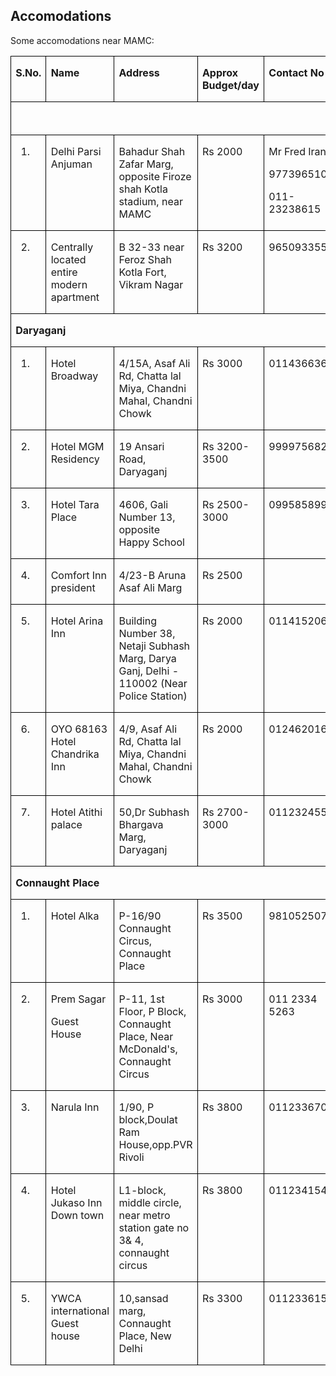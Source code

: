## Accomodations

Some accomodations near MAMC: 


<table class="MsoTableGrid" border="1" cellspacing="0" cellpadding="0" style="border-collapse:collapse;border:none">

<tbody>

<tr>

<td width="37" valign="top" style="width:28.1pt;border:solid windowtext 1.0pt;
  padding:0in 5.4pt 0in 5.4pt">

<strong>S.No.</strong>

</td>

<td width="140" valign="top" style="width:104.9pt;border:solid windowtext 1.0pt;
  border-left:none;padding:0in 5.4pt 0in 5.4pt">

<strong>Name</strong>

</td>

<td width="132" valign="top" style="width:98.9pt;border:solid windowtext 1.0pt;
  border-left:none;padding:0in 5.4pt 0in 5.4pt">

<strong>Address</strong>

</td>

<td width="124" valign="top" style="width:92.85pt;border:solid windowtext 1.0pt;
  border-left:none;padding:0in 5.4pt 0in 5.4pt">

<strong>Approx Budget/day</strong>

</td>

<td width="96" valign="top" style="width:72.15pt;border:solid windowtext 1.0pt;
  border-left:none;padding:0in 5.4pt 0in 5.4pt">

<strong>Contact No</strong>

</td>

<td width="72" valign="top" style="width:53.9pt;border:solid windowtext 1.0pt;
  border-left:none;padding:0in 5.4pt 0in 5.4pt">

<strong>Distance</strong>

</td>



<tr>

<td width="601" colspan="6" valign="top" style="width:450.8pt;border:solid windowtext 1.0pt;
  border-top:none;padding:0in 5.4pt 0in 5.4pt">

 

</td>



<tr>

<td width="37" valign="top" style="width:28.1pt;border:solid windowtext 1.0pt;
  border-top:none;padding:0in 5.4pt 0in 5.4pt">

1.

</td>

<td width="140" valign="top" style="width:104.9pt;border-top:none;border-left:
  none;border-bottom:solid windowtext 1.0pt;border-right:solid windowtext 1.0pt;
  padding:0in 5.4pt 0in 5.4pt">

Delhi Parsi Anjuman

 

</td>

<td width="132" valign="top" style="width:98.9pt;border-top:none;border-left:
  none;border-bottom:solid windowtext 1.0pt;border-right:solid windowtext 1.0pt;
  padding:0in 5.4pt 0in 5.4pt">

Bahadur Shah Zafar Marg, opposite Firoze shah Kotla stadium, near MAMC

</td>

<td width="124" valign="top" style="width:92.85pt;border-top:none;border-left:
  none;border-bottom:solid windowtext 1.0pt;border-right:solid windowtext 1.0pt;
  padding:0in 5.4pt 0in 5.4pt">

Rs 2000

</td>

<td width="96" valign="top" style="width:72.15pt;border-top:none;border-left:
  none;border-bottom:solid windowtext 1.0pt;border-right:solid windowtext 1.0pt;
  padding:0in 5.4pt 0in 5.4pt">

Mr Fred Irani

9773965100

011-23238615

</td>

<td width="72" valign="top" style="width:53.9pt;border-top:none;border-left:none;
  border-bottom:solid windowtext 1.0pt;border-right:solid windowtext 1.0pt;
  padding:0in 5.4pt 0in 5.4pt">

270 meters

</td>



<tr>

<td width="37" valign="top" style="width:28.1pt;border:solid windowtext 1.0pt;
  border-top:none;padding:0in 5.4pt 0in 5.4pt">

2.

</td>

<td width="140" valign="top" style="width:104.9pt;border-top:none;border-left:
  none;border-bottom:solid windowtext 1.0pt;border-right:solid windowtext 1.0pt;
  padding:0in 5.4pt 0in 5.4pt">

Centrally located entire modern apartment

</td>

<td width="132" valign="top" style="width:98.9pt;border-top:none;border-left:
  none;border-bottom:solid windowtext 1.0pt;border-right:solid windowtext 1.0pt;
  padding:0in 5.4pt 0in 5.4pt">

B 32-33 near Feroz Shah Kotla Fort, Vikram Nagar

</td>

<td width="124" valign="top" style="width:92.85pt;border-top:none;border-left:
  none;border-bottom:solid windowtext 1.0pt;border-right:solid windowtext 1.0pt;
  padding:0in 5.4pt 0in 5.4pt">

Rs 3200

</td>

<td width="96" valign="top" style="width:72.15pt;border-top:none;border-left:
  none;border-bottom:solid windowtext 1.0pt;border-right:solid windowtext 1.0pt;
  padding:0in 5.4pt 0in 5.4pt">

9650933556

</td>

<td width="72" valign="top" style="width:53.9pt;border-top:none;border-left:none;
  border-bottom:solid windowtext 1.0pt;border-right:solid windowtext 1.0pt;
  padding:0in 5.4pt 0in 5.4pt">

700 meters

</td>



<tr>

<td width="601" colspan="6" valign="top" style="width:450.8pt;border:solid windowtext 1.0pt;
  border-top:none;padding:0in 5.4pt 0in 5.4pt">

<strong>Daryaganj</strong>

</td>



<tr>

<td width="37" valign="top" style="width:28.1pt;border:solid windowtext 1.0pt;
  border-top:none;padding:0in 5.4pt 0in 5.4pt">

1.

</td>

<td width="140" valign="top" style="width:104.9pt;border-top:none;border-left:
  none;border-bottom:solid windowtext 1.0pt;border-right:solid windowtext 1.0pt;
  padding:0in 5.4pt 0in 5.4pt">

Hotel Broadway

</td>

<td width="132" valign="top" style="width:98.9pt;border-top:none;border-left:
  none;border-bottom:solid windowtext 1.0pt;border-right:solid windowtext 1.0pt;
  padding:0in 5.4pt 0in 5.4pt">

4/15A, Asaf Ali Rd, Chatta lal Miya, Chandni Mahal, Chandni Chowk

</td>

<td width="124" valign="top" style="width:92.85pt;border-top:none;border-left:
  none;border-bottom:solid windowtext 1.0pt;border-right:solid windowtext 1.0pt;
  padding:0in 5.4pt 0in 5.4pt">

Rs 3000

</td>

<td width="96" valign="top" style="width:72.15pt;border-top:none;border-left:
  none;border-bottom:solid windowtext 1.0pt;border-right:solid windowtext 1.0pt;
  padding:0in 5.4pt 0in 5.4pt">

01143663600

</td>

<td width="72" valign="top" style="width:53.9pt;border-top:none;border-left:none;
  border-bottom:solid windowtext 1.0pt;border-right:solid windowtext 1.0pt;
  padding:0in 5.4pt 0in 5.4pt">

1.9km

</td>



<tr>

<td width="37" valign="top" style="width:28.1pt;border:solid windowtext 1.0pt;
  border-top:none;padding:0in 5.4pt 0in 5.4pt">

2.

</td>

<td width="140" valign="top" style="width:104.9pt;border-top:none;border-left:
  none;border-bottom:solid windowtext 1.0pt;border-right:solid windowtext 1.0pt;
  padding:0in 5.4pt 0in 5.4pt">

Hotel MGM Residency

</td>

<td width="132" valign="top" style="width:98.9pt;border-top:none;border-left:
  none;border-bottom:solid windowtext 1.0pt;border-right:solid windowtext 1.0pt;
  padding:0in 5.4pt 0in 5.4pt">

19 Ansari Road, Daryaganj

</td>

<td width="124" valign="top" style="width:92.85pt;border-top:none;border-left:
  none;border-bottom:solid windowtext 1.0pt;border-right:solid windowtext 1.0pt;
  padding:0in 5.4pt 0in 5.4pt">

Rs 3200-3500

</td>

<td width="96" valign="top" style="width:72.15pt;border-top:none;border-left:
  none;border-bottom:solid windowtext 1.0pt;border-right:solid windowtext 1.0pt;
  padding:0in 5.4pt 0in 5.4pt">

9999756821

</td>

<td width="72" valign="top" style="width:53.9pt;border-top:none;border-left:none;
  border-bottom:solid windowtext 1.0pt;border-right:solid windowtext 1.0pt;
  padding:0in 5.4pt 0in 5.4pt">

2km

</td>



<tr>

<td width="37" valign="top" style="width:28.1pt;border:solid windowtext 1.0pt;
  border-top:none;padding:0in 5.4pt 0in 5.4pt">

3.

</td>

<td width="140" valign="top" style="width:104.9pt;border-top:none;border-left:
  none;border-bottom:solid windowtext 1.0pt;border-right:solid windowtext 1.0pt;
  padding:0in 5.4pt 0in 5.4pt">

Hotel Tara Place

</td>

<td width="132" valign="top" style="width:98.9pt;border-top:none;border-left:
  none;border-bottom:solid windowtext 1.0pt;border-right:solid windowtext 1.0pt;
  padding:0in 5.4pt 0in 5.4pt">

4606, Gali Number 13, opposite Happy School

</td>

<td width="124" valign="top" style="width:92.85pt;border-top:none;border-left:
  none;border-bottom:solid windowtext 1.0pt;border-right:solid windowtext 1.0pt;
  padding:0in 5.4pt 0in 5.4pt">

Rs 2500-3000

</td>

<td width="96" valign="top" style="width:72.15pt;border-top:none;border-left:
  none;border-bottom:solid windowtext 1.0pt;border-right:solid windowtext 1.0pt;
  padding:0in 5.4pt 0in 5.4pt">

09958589981

</td>

<td width="72" valign="top" style="width:53.9pt;border-top:none;border-left:none;
  border-bottom:solid windowtext 1.0pt;border-right:solid windowtext 1.0pt;
  padding:0in 5.4pt 0in 5.4pt">

2.4 Km

</td>



<tr>

<td width="37" valign="top" style="width:28.1pt;border:solid windowtext 1.0pt;
  border-top:none;padding:0in 5.4pt 0in 5.4pt">

4.

</td>

<td width="140" valign="top" style="width:104.9pt;border-top:none;border-left:
  none;border-bottom:solid windowtext 1.0pt;border-right:solid windowtext 1.0pt;
  padding:0in 5.4pt 0in 5.4pt">

Comfort Inn president

</td>

<td width="132" valign="top" style="width:98.9pt;border-top:none;border-left:
  none;border-bottom:solid windowtext 1.0pt;border-right:solid windowtext 1.0pt;
  padding:0in 5.4pt 0in 5.4pt">

4/23-B Aruna Asaf Ali Marg

</td>

<td width="124" valign="top" style="width:92.85pt;border-top:none;border-left:
  none;border-bottom:solid windowtext 1.0pt;border-right:solid windowtext 1.0pt;
  padding:0in 5.4pt 0in 5.4pt">

Rs 2500

</td>

<td width="96" valign="top" style="width:72.15pt;border-top:none;border-left:
  none;border-bottom:solid windowtext 1.0pt;border-right:solid windowtext 1.0pt;
  padding:0in 5.4pt 0in 5.4pt">

 

</td>

<td width="72" valign="top" style="width:53.9pt;border-top:none;border-left:none;
  border-bottom:solid windowtext 1.0pt;border-right:solid windowtext 1.0pt;
  padding:0in 5.4pt 0in 5.4pt">

 

</td>



<tr>

<td width="37" valign="top" style="width:28.1pt;border:solid windowtext 1.0pt;
  border-top:none;padding:0in 5.4pt 0in 5.4pt">

5.

</td>

<td width="140" valign="top" style="width:104.9pt;border-top:none;border-left:
  none;border-bottom:solid windowtext 1.0pt;border-right:solid windowtext 1.0pt;
  padding:0in 5.4pt 0in 5.4pt">

Hotel Arina Inn

</td>

<td width="132" valign="top" style="width:98.9pt;border-top:none;border-left:
  none;border-bottom:solid windowtext 1.0pt;border-right:solid windowtext 1.0pt;
  padding:0in 5.4pt 0in 5.4pt">

Building Number 38, Netaji Subhash Marg, Darya Ganj, Delhi - 110002 (Near Police Station)

</td>

<td width="124" valign="top" style="width:92.85pt;border-top:none;border-left:
  none;border-bottom:solid windowtext 1.0pt;border-right:solid windowtext 1.0pt;
  padding:0in 5.4pt 0in 5.4pt">

Rs 2000

</td>

<td width="96" valign="top" style="width:72.15pt;border-top:none;border-left:
  none;border-bottom:solid windowtext 1.0pt;border-right:solid windowtext 1.0pt;
  padding:0in 5.4pt 0in 5.4pt">

01141520627

</td>

<td width="72" valign="top" style="width:53.9pt;border-top:none;border-left:none;
  border-bottom:solid windowtext 1.0pt;border-right:solid windowtext 1.0pt;
  padding:0in 5.4pt 0in 5.4pt">

800 meters

</td>



<tr>

<td width="37" valign="top" style="width:28.1pt;border:solid windowtext 1.0pt;
  border-top:none;padding:0in 5.4pt 0in 5.4pt">

6.

</td>

<td width="140" valign="top" style="width:104.9pt;border-top:none;border-left:
  none;border-bottom:solid windowtext 1.0pt;border-right:solid windowtext 1.0pt;
  padding:0in 5.4pt 0in 5.4pt">

OYO 68163 Hotel Chandrika Inn

</td>

<td width="132" valign="top" style="width:98.9pt;border-top:none;border-left:
  none;border-bottom:solid windowtext 1.0pt;border-right:solid windowtext 1.0pt;
  padding:0in 5.4pt 0in 5.4pt">

4/9, Asaf Ali Rd, Chatta lal Miya, Chandni Mahal, Chandni Chowk

</td>

<td width="124" valign="top" style="width:92.85pt;border-top:none;border-left:
  none;border-bottom:solid windowtext 1.0pt;border-right:solid windowtext 1.0pt;
  padding:0in 5.4pt 0in 5.4pt">

Rs 2000

</td>

<td width="96" valign="top" style="width:72.15pt;border-top:none;border-left:
  none;border-bottom:solid windowtext 1.0pt;border-right:solid windowtext 1.0pt;
  padding:0in 5.4pt 0in 5.4pt">

01246201616

</td>

<td width="72" valign="top" style="width:53.9pt;border-top:none;border-left:none;
  border-bottom:solid windowtext 1.0pt;border-right:solid windowtext 1.0pt;
  padding:0in 5.4pt 0in 5.4pt">

1.8km

</td>



<tr>

<td width="37" valign="top" style="width:28.1pt;border:solid windowtext 1.0pt;
  border-top:none;padding:0in 5.4pt 0in 5.4pt">

7.

</td>

<td width="140" valign="top" style="width:104.9pt;border-top:none;border-left:
  none;border-bottom:solid windowtext 1.0pt;border-right:solid windowtext 1.0pt;
  padding:0in 5.4pt 0in 5.4pt">

Hotel Atithi palace

</td>

<td width="132" valign="top" style="width:98.9pt;border-top:none;border-left:
  none;border-bottom:solid windowtext 1.0pt;border-right:solid windowtext 1.0pt;
  padding:0in 5.4pt 0in 5.4pt">

50,Dr Subhash Bhargava Marg, Daryaganj

</td>

<td width="124" valign="top" style="width:92.85pt;border-top:none;border-left:
  none;border-bottom:solid windowtext 1.0pt;border-right:solid windowtext 1.0pt;
  padding:0in 5.4pt 0in 5.4pt">

Rs 2700-3000

</td>

<td width="96" valign="top" style="width:72.15pt;border-top:none;border-left:
  none;border-bottom:solid windowtext 1.0pt;border-right:solid windowtext 1.0pt;
  padding:0in 5.4pt 0in 5.4pt">

01123245546

</td>

<td width="72" valign="top" style="width:53.9pt;border-top:none;border-left:none;
  border-bottom:solid windowtext 1.0pt;border-right:solid windowtext 1.0pt;
  padding:0in 5.4pt 0in 5.4pt">

1.4km

</td>



<tr>

<td width="601" colspan="6" valign="top" style="width:450.8pt;border:solid windowtext 1.0pt;
  border-top:none;padding:0in 5.4pt 0in 5.4pt">

<strong>Connaught Place</strong>

</td>



<tr>

<td width="37" valign="top" style="width:28.1pt;border:solid windowtext 1.0pt;
  border-top:none;padding:0in 5.4pt 0in 5.4pt">

1.

</td>

<td width="140" valign="top" style="width:104.9pt;border-top:none;border-left:
  none;border-bottom:solid windowtext 1.0pt;border-right:solid windowtext 1.0pt;
  padding:0in 5.4pt 0in 5.4pt">

Hotel Alka

</td>

<td width="132" valign="top" style="width:98.9pt;border-top:none;border-left:
  none;border-bottom:solid windowtext 1.0pt;border-right:solid windowtext 1.0pt;
  padding:0in 5.4pt 0in 5.4pt">

P-16/90 Connaught Circus, Connaught Place

</td>

<td width="124" valign="top" style="width:92.85pt;border-top:none;border-left:
  none;border-bottom:solid windowtext 1.0pt;border-right:solid windowtext 1.0pt;
  padding:0in 5.4pt 0in 5.4pt">

Rs 3500

</td>

<td width="96" valign="top" style="width:72.15pt;border-top:none;border-left:
  none;border-bottom:solid windowtext 1.0pt;border-right:solid windowtext 1.0pt;
  padding:0in 5.4pt 0in 5.4pt">

9810525070

</td>

<td width="72" valign="top" style="width:53.9pt;border-top:none;border-left:none;
  border-bottom:solid windowtext 1.0pt;border-right:solid windowtext 1.0pt;
  padding:0in 5.4pt 0in 5.4pt">

3.4 km

</td>



<tr>

<td width="37" valign="top" style="width:28.1pt;border:solid windowtext 1.0pt;
  border-top:none;padding:0in 5.4pt 0in 5.4pt">

2.

</td>

<td width="140" valign="top" style="width:104.9pt;border-top:none;border-left:
  none;border-bottom:solid windowtext 1.0pt;border-right:solid windowtext 1.0pt;
  padding:0in 5.4pt 0in 5.4pt">

Prem Sagar

Guest House

</td>

<td width="132" valign="top" style="width:98.9pt;border-top:none;border-left:
  none;border-bottom:solid windowtext 1.0pt;border-right:solid windowtext 1.0pt;
  padding:0in 5.4pt 0in 5.4pt">

P-11, 1st Floor, P Block, Connaught Place, Near McDonald's, Connaught Circus

</td>

<td width="124" valign="top" style="width:92.85pt;border-top:none;border-left:
  none;border-bottom:solid windowtext 1.0pt;border-right:solid windowtext 1.0pt;
  padding:0in 5.4pt 0in 5.4pt">

Rs 3000

</td>

<td width="96" valign="top" style="width:72.15pt;border-top:none;border-left:
  none;border-bottom:solid windowtext 1.0pt;border-right:solid windowtext 1.0pt;
  padding:0in 5.4pt 0in 5.4pt">

011 2334 5263

</td>

<td width="72" valign="top" style="width:53.9pt;border-top:none;border-left:none;
  border-bottom:solid windowtext 1.0pt;border-right:solid windowtext 1.0pt;
  padding:0in 5.4pt 0in 5.4pt">

3.5 km

</td>



<tr>

<td width="37" valign="top" style="width:28.1pt;border:solid windowtext 1.0pt;
  border-top:none;padding:0in 5.4pt 0in 5.4pt">

3.

</td>

<td width="140" valign="top" style="width:104.9pt;border-top:none;border-left:
  none;border-bottom:solid windowtext 1.0pt;border-right:solid windowtext 1.0pt;
  padding:0in 5.4pt 0in 5.4pt">

Narula Inn

</td>

<td width="132" valign="top" style="width:98.9pt;border-top:none;border-left:
  none;border-bottom:solid windowtext 1.0pt;border-right:solid windowtext 1.0pt;
  padding:0in 5.4pt 0in 5.4pt">

1/90, P block,Doulat Ram House,opp.PVR Rivoli

</td>

<td width="124" valign="top" style="width:92.85pt;border-top:none;border-left:
  none;border-bottom:solid windowtext 1.0pt;border-right:solid windowtext 1.0pt;
  padding:0in 5.4pt 0in 5.4pt">

Rs 3800

</td>

<td width="96" valign="top" style="width:72.15pt;border-top:none;border-left:
  none;border-bottom:solid windowtext 1.0pt;border-right:solid windowtext 1.0pt;
  padding:0in 5.4pt 0in 5.4pt">

01123367035

</td>

<td width="72" valign="top" style="width:53.9pt;border-top:none;border-left:none;
  border-bottom:solid windowtext 1.0pt;border-right:solid windowtext 1.0pt;
  padding:0in 5.4pt 0in 5.4pt">

 

</td>



<tr>

<td width="37" valign="top" style="width:28.1pt;border:solid windowtext 1.0pt;
  border-top:none;padding:0in 5.4pt 0in 5.4pt">

4.

</td>

<td width="140" valign="top" style="width:104.9pt;border-top:none;border-left:
  none;border-bottom:solid windowtext 1.0pt;border-right:solid windowtext 1.0pt;
  padding:0in 5.4pt 0in 5.4pt">

Hotel Jukaso Inn Down town

</td>

<td width="132" valign="top" style="width:98.9pt;border-top:none;border-left:
  none;border-bottom:solid windowtext 1.0pt;border-right:solid windowtext 1.0pt;
  padding:0in 5.4pt 0in 5.4pt">

L1-block, middle circle, near metro station gate no 3& 4, connaught circus

</td>

<td width="124" valign="top" style="width:92.85pt;border-top:none;border-left:
  none;border-bottom:solid windowtext 1.0pt;border-right:solid windowtext 1.0pt;
  padding:0in 5.4pt 0in 5.4pt">

Rs 3800

</td>

<td width="96" valign="top" style="width:72.15pt;border-top:none;border-left:
  none;border-bottom:solid windowtext 1.0pt;border-right:solid windowtext 1.0pt;
  padding:0in 5.4pt 0in 5.4pt">

01123415450

</td>

<td width="72" valign="top" style="width:53.9pt;border-top:none;border-left:none;
  border-bottom:solid windowtext 1.0pt;border-right:solid windowtext 1.0pt;
  padding:0in 5.4pt 0in 5.4pt">

3.8 km

</td>



<tr>

<td width="37" valign="top" style="width:28.1pt;border:solid windowtext 1.0pt;
  border-top:none;padding:0in 5.4pt 0in 5.4pt">

5.

</td>

<td width="140" valign="top" style="width:104.9pt;border-top:none;border-left:
  none;border-bottom:solid windowtext 1.0pt;border-right:solid windowtext 1.0pt;
  padding:0in 5.4pt 0in 5.4pt">

YWCA international Guest house

</td>

<td width="132" valign="top" style="width:98.9pt;border-top:none;border-left:
  none;border-bottom:solid windowtext 1.0pt;border-right:solid windowtext 1.0pt;
  padding:0in 5.4pt 0in 5.4pt">

10,sansad marg, Connaught Place, New Delhi

</td>

<td width="124" valign="top" style="width:92.85pt;border-top:none;border-left:
  none;border-bottom:solid windowtext 1.0pt;border-right:solid windowtext 1.0pt;
  padding:0in 5.4pt 0in 5.4pt">

Rs 3300

</td>

<td width="96" valign="top" style="width:72.15pt;border-top:none;border-left:
  none;border-bottom:solid windowtext 1.0pt;border-right:solid windowtext 1.0pt;
  padding:0in 5.4pt 0in 5.4pt">

01123361561

</td>

<td width="72" valign="top" style="width:53.9pt;border-top:none;border-left:none;
  border-bottom:solid windowtext 1.0pt;border-right:solid windowtext 1.0pt;
  padding:0in 5.4pt 0in 5.4pt">

4.5 km

</td>


